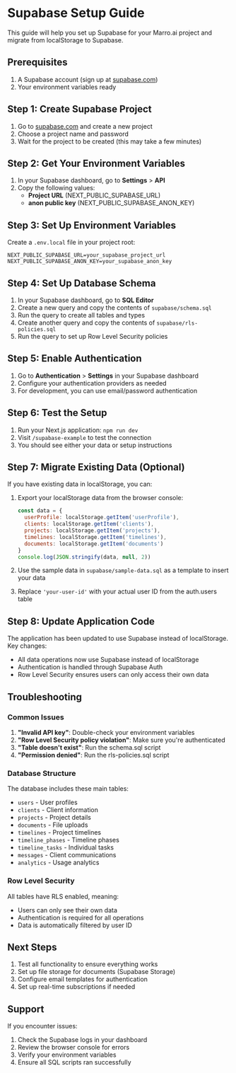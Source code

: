 # Supabase Setup Guide

This guide will help you set up Supabase for your Marro.ai project and migrate from localStorage to Supabase.

## Prerequisites

1. A Supabase account (sign up at [supabase.com](https://supabase.com))
2. Your environment variables ready

## Step 1: Create Supabase Project

1. Go to [supabase.com](https://supabase.com) and create a new project
2. Choose a project name and password
3. Wait for the project to be created (this may take a few minutes)

## Step 2: Get Your Environment Variables

1. In your Supabase dashboard, go to **Settings** > **API**
2. Copy the following values:
   - **Project URL** (NEXT_PUBLIC_SUPABASE_URL)
   - **anon public key** (NEXT_PUBLIC_SUPABASE_ANON_KEY)

## Step 3: Set Up Environment Variables

Create a `.env.local` file in your project root:

```env
NEXT_PUBLIC_SUPABASE_URL=your_supabase_project_url
NEXT_PUBLIC_SUPABASE_ANON_KEY=your_supabase_anon_key
```

## Step 4: Set Up Database Schema

1. In your Supabase dashboard, go to **SQL Editor**
2. Create a new query and copy the contents of `supabase/schema.sql`
3. Run the query to create all tables and types
4. Create another query and copy the contents of `supabase/rls-policies.sql`
5. Run the query to set up Row Level Security policies

## Step 5: Enable Authentication

1. Go to **Authentication** > **Settings** in your Supabase dashboard
2. Configure your authentication providers as needed
3. For development, you can use email/password authentication

## Step 6: Test the Setup

1. Run your Next.js application: `npm run dev`
2. Visit `/supabase-example` to test the connection
3. You should see either your data or setup instructions

## Step 7: Migrate Existing Data (Optional)

If you have existing data in localStorage, you can:

1. Export your localStorage data from the browser console:
   ```javascript
   const data = {
     userProfile: localStorage.getItem('userProfile'),
     clients: localStorage.getItem('clients'),
     projects: localStorage.getItem('projects'),
     timelines: localStorage.getItem('timelines'),
     documents: localStorage.getItem('documents')
   }
   console.log(JSON.stringify(data, null, 2))
   ```

2. Use the sample data in `supabase/sample-data.sql` as a template to insert your data
3. Replace `'your-user-id'` with your actual user ID from the auth.users table

## Step 8: Update Application Code

The application has been updated to use Supabase instead of localStorage. Key changes:

- All data operations now use Supabase instead of localStorage
- Authentication is handled through Supabase Auth
- Row Level Security ensures users can only access their own data

## Troubleshooting

### Common Issues

1. **"Invalid API key"**: Double-check your environment variables
2. **"Row Level Security policy violation"**: Make sure you're authenticated
3. **"Table doesn't exist"**: Run the schema.sql script
4. **"Permission denied"**: Run the rls-policies.sql script

### Database Structure

The database includes these main tables:
- `users` - User profiles
- `clients` - Client information
- `projects` - Project details
- `documents` - File uploads
- `timelines` - Project timelines
- `timeline_phases` - Timeline phases
- `timeline_tasks` - Individual tasks
- `messages` - Client communications
- `analytics` - Usage analytics

### Row Level Security

All tables have RLS enabled, meaning:
- Users can only see their own data
- Authentication is required for all operations
- Data is automatically filtered by user ID

## Next Steps

1. Test all functionality to ensure everything works
2. Set up file storage for documents (Supabase Storage)
3. Configure email templates for authentication
4. Set up real-time subscriptions if needed

## Support

If you encounter issues:
1. Check the Supabase logs in your dashboard
2. Review the browser console for errors
3. Verify your environment variables
4. Ensure all SQL scripts ran successfully
